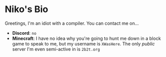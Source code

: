 <!DOCTYPE html>
<html>
  <body>
    <h1 style="color:'red'">Niko's Bio</h1>
    <p>Greetings, I'm an idiot with a compiler. You can contact me on...</p>
    <ul>
      <li><b>Discord</b>: <code>no</code></li>
      <li><b>Minecraft</b>: I have no idea why you're going to hunt me down in a block game to speak to me, but my username is <code>XWasHere</code>. The only <i>public</i> server I'm even semi-active in is <code>2b2t.org</code>
    </ul>
  </body>
</html>
